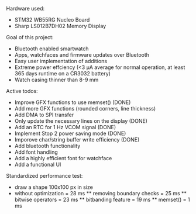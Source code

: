 Hardware used:
- STM32 WB55RG Nucleo Board
- Sharp LS012B7DH02 Memory Display

Goal of this project:
* Bluetooth enabled smartwatch
* Apps, watchfaces and firmware updates over Bluetooth
* Easy user implementation of additions
* Extreme power effciency (<3 µA average for normal operation, at least 365 days runtime on a CR3032 battery)
* Watch casing thinner than 8-9 mm

Active todos:
* Improve GFX functions to use memset() (DONE)
* Add more GFX functions (rounded corners, line thickness)
* Add DMA to SPI transfer
* Only update the necessary lines on the display (DONE)
* Add an RTC for 1 Hz VCOM signal (DONE)
* Implement Stop 2 power saving mode (DONE)
* Imporove char/string buffer write efficiency (DONE)
* Add bluetooth functionality
* Add font handling
* Add a highly efficient font for watchface
* Add a functional UI

Standardized performance test:
* draw a shape 100x100 px in size
* without optimization = 28 ms
** removing boundary checks = 25 ms
** bitwise operators = 23 ms
** bitbanding feature = 19 ms
** memset() = 1 ms